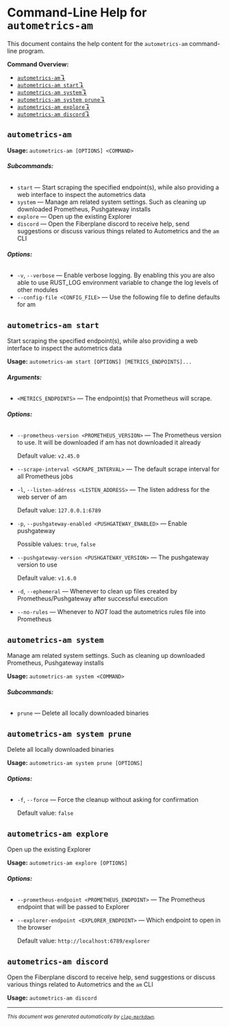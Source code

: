 # Command-Line Help for `autometrics-am`

This document contains the help content for the `autometrics-am` command-line program.

**Command Overview:**

* [`autometrics-am`↴](#autometrics-am)
* [`autometrics-am start`↴](#autometrics-am-start)
* [`autometrics-am system`↴](#autometrics-am-system)
* [`autometrics-am system prune`↴](#autometrics-am-system-prune)
* [`autometrics-am explore`↴](#autometrics-am-explore)
* [`autometrics-am discord`↴](#autometrics-am-discord)

## `autometrics-am`

**Usage:** `autometrics-am [OPTIONS] <COMMAND>`

###### **Subcommands:**

* `start` — Start scraping the specified endpoint(s), while also providing a web interface to inspect the autometrics data
* `system` — Manage am related system settings. Such as cleaning up downloaded Prometheus, Pushgateway installs
* `explore` — Open up the existing Explorer
* `discord` — Open the Fiberplane discord to receive help, send suggestions or discuss various things related to Autometrics and the `am` CLI

###### **Options:**

* `-v`, `--verbose` — Enable verbose logging. By enabling this you are also able to use RUST_LOG environment variable to change the log levels of other modules
* `--config-file <CONFIG_FILE>` — Use the following file to define defaults for am



## `autometrics-am start`

Start scraping the specified endpoint(s), while also providing a web interface to inspect the autometrics data

**Usage:** `autometrics-am start [OPTIONS] [METRICS_ENDPOINTS]...`

###### **Arguments:**

* `<METRICS_ENDPOINTS>` — The endpoint(s) that Prometheus will scrape.

###### **Options:**

* `--prometheus-version <PROMETHEUS_VERSION>` — The Prometheus version to use. It will be downloaded if am has not downloaded it already

  Default value: `v2.45.0`
* `--scrape-interval <SCRAPE_INTERVAL>` — The default scrape interval for all Prometheus jobs
* `-l`, `--listen-address <LISTEN_ADDRESS>` — The listen address for the web server of am

  Default value: `127.0.0.1:6789`
* `-p`, `--pushgateway-enabled <PUSHGATEWAY_ENABLED>` — Enable pushgateway

  Possible values: `true`, `false`

* `--pushgateway-version <PUSHGATEWAY_VERSION>` — The pushgateway version to use

  Default value: `v1.6.0`
* `-d`, `--ephemeral` — Whenever to clean up files created by Prometheus/Pushgateway after successful execution
* `--no-rules` — Whenever to *NOT* load the autometrics rules file into Prometheus



## `autometrics-am system`

Manage am related system settings. Such as cleaning up downloaded Prometheus, Pushgateway installs

**Usage:** `autometrics-am system <COMMAND>`

###### **Subcommands:**

* `prune` — Delete all locally downloaded binaries



## `autometrics-am system prune`

Delete all locally downloaded binaries

**Usage:** `autometrics-am system prune [OPTIONS]`

###### **Options:**

* `-f`, `--force` — Force the cleanup without asking for confirmation

  Default value: `false`



## `autometrics-am explore`

Open up the existing Explorer

**Usage:** `autometrics-am explore [OPTIONS]`

###### **Options:**

* `--prometheus-endpoint <PROMETHEUS_ENDPOINT>` — The Prometheus endpoint that will be passed to Explorer
* `--explorer-endpoint <EXPLORER_ENDPOINT>` — Which endpoint to open in the browser

  Default value: `http://localhost:6789/explorer`



## `autometrics-am discord`

Open the Fiberplane discord to receive help, send suggestions or discuss various things related to Autometrics and the `am` CLI

**Usage:** `autometrics-am discord`



<hr/>

<small><i>
    This document was generated automatically by
    <a href="https://crates.io/crates/clap-markdown"><code>clap-markdown</code></a>.
</i></small>

